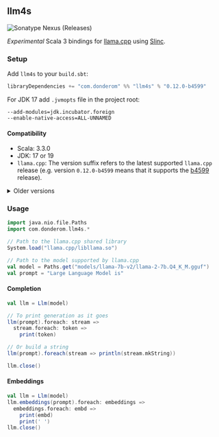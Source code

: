## llm4s

![Sonatype Nexus (Releases)](https://img.shields.io/nexus/r/com.donderom/llm4s_3?server=https%3A%2F%2Fs01.oss.sonatype.org&style=flat&color=dbf1ff)

*Experimental* Scala 3 bindings for [llama.cpp](https://github.com/ggerganov/llama.cpp) using [Slinc](https://github.com/scala-interop/slinc).

### Setup

Add `llm4s` to your `build.sbt`:

```scala
libraryDependencies += "com.donderom" %% "llm4s" % "0.12.0-b4599"
```

For JDK 17 add `.jvmopts` file in the project root:

```
--add-modules=jdk.incubator.foreign
--enable-native-access=ALL-UNNAMED
```

#### Compatibility

* Scala: 3.3.0
* JDK: 17 or 19
* `llama.cpp`: The version suffix refers to the latest supported `llama.cpp` release (e.g. version `0.12.0-b4599` means that it supports the [b4599](https://github.com/ggml-org/llama.cpp/releases/tag/b4599) release).

<details>
  <summary>Older versions</summary>

  | llm4s |     Scala |    JDK | llama.cpp (commit hash) |
  |------:|----------:|-------:|------------------------:|
  | 0.11+ |     3.3.0 | 17, 19 |   229ffff (May 8, 2024) |
  | 0.10+ |     3.3.0 | 17, 19 |  49e7cb5 (Jul 31, 2023) |
  |  0.6+ | 3.3.0-RC3 |    --- |  49e7cb5 (Jul 31, 2023) |
  |  0.4+ | 3.3.0-RC3 |    --- |  70d26ac (Jul 23, 2023) |
  |  0.3+ | 3.3.0-RC3 |    --- |  a6803ca (Jul 14, 2023) |
  |  0.1+ | 3.3.0-RC3 | 17, 19 |  447ccbe (Jun 25, 2023) |

</details>

### Usage

```scala
import java.nio.file.Paths
import com.donderom.llm4s.*

// Path to the llama.cpp shared library
System.load("llama.cpp/libllama.so")

// Path to the model supported by llama.cpp
val model = Paths.get("models/llama-7b-v2/llama-2-7b.Q4_K_M.gguf")
val prompt = "Large Language Model is"
```

#### Completion

```scala
val llm = Llm(model)

// To print generation as it goes
llm(prompt).foreach: stream =>
  stream.foreach: token =>
    print(token)

// Or build a string
llm(prompt).foreach(stream => println(stream.mkString))

llm.close()
```

#### Embeddings

```scala
val llm = Llm(model)
llm.embeddings(prompt).foreach: embeddings =>
  embeddings.foreach: embd =>
    print(embd)
    print(' ')
llm.close()
```
